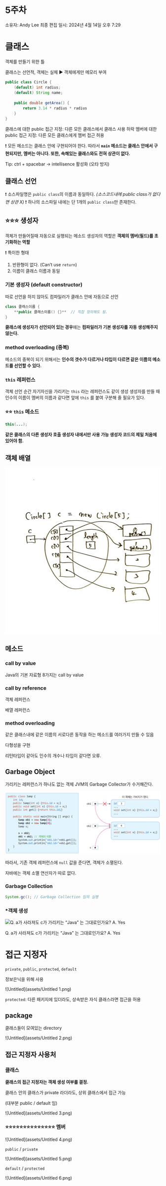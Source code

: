 # 5주차

소유자: Andy Lee
최종 편집 일시: 2024년 4월 14일 오후 7:29

# 클래스

객체를 만들기 위한 틀

클래스는 선언적, 객체는 실체
▶ 객체에게만 메모리 부여

```java
public class Circle {
	(default) int radius;
	(default) String name;
	
	public double getArea() {
		return 3.14 * radius * radius
	}
}
```

클래스에 대한 public 접근 지정: 다른 모든 클래스에서 클래스 사용 허락
멤버에 대한 public 접근 지정: 다른 모든 클래스에게 멤버 접근 허용

❗ 모든 메소드는 클래스 안에 구현되어야 한다.
따라서 **`main` 메소드는 클래스 안에서 구현되지만, 멤버는 아니다.
또한, 속해있는 클래스와도 전혀 상관이 없다.**

Tip: ctrl + spacebar → intellisence 활성화 (오타 방지)

## 클래스 선언

❗ 소스파일명은 `public class`의 이름과 동일하다. *(소스코드내에 public class가 없다면 상관 X)*
❗ 하나의 소스파일 내에는 단 1개의 `public class`만 존재한다.

## ⭐⭐⭐ 생성자

객체가 만들어질때 자동으로 실행되는 메소드
생성자의 역할은 **객체의 멤버(필드)를 초기화하는 역할**

❗ 특이한 형태

1. 반환형이 없다. (Can’t use `return`)
2. 이름이 클래스 이름과 동일

### 기본 생성자 (default constructor)

따로 선언을 하지 않아도 컴파일러가 클래스 안에 자동으로 선언

```java
class 클래스이름 {
	**public 클래스이름() {}**  // 직접 정의해도 됨.
}
```

**클래스에 생성자가 선언되어 있는 경우**에는 **컴파일러가 기본 생성자를 자동 생성해주지 않는다.**

### method overloading (중복)

메소드의 중복이 되기 위해서는 **인수의 갯수가 다르거나 타입이 다르면 같은 이름의 메소드를 선언할 수 있다.**

### `this` 레퍼런스

객체 선언 순간 자기자신을 가리키는 `this` 라는 레퍼런스도 같이 생성
생성자를 만들 때 인수의 이름이 멤버의 이름과 같다면 앞에 `this` 를 붙여 구분해 줄 필요가 있다.

### ⭐⭐ `this` 메소드

```java
this(...);
```

**같은 클래스의 다른 생성자 호출
생성자 내에서만 사용 가능
생성자 코드의 제일 처음에 있어야 함.**

## 객체 배열

![Untitled](assets/Untitled.jpeg)

## 메소드

### call by value

Java의 기본 자료형 8가지는 call by value

### call by reference

객체 레퍼런스

배열 레퍼런스

### method overloading

같은 클래스내에 같은 이름의 서로다른 동작을 하는 메소드를 여러가지 만들 수 있음

다형성을 구현

리턴타입이 같아도 인수의 개수나 타입이 같다면 오류.

## Garbage Object

가리키는 레퍼런스가 하나도 없는 객체
JVM의 Garbage Collector가 수거해간다.

![Untitled](assets/Untitled.png)

따라서, 기존 객체 레퍼런스에 `null` 값을 준다면, 객체가 소멸된다.

자바에는 객체 소멸 연산자가 따로 없다.

### Garbage Collection

```java
System.gc(); // Garbage Collection 임의 실행
```

### *객체 생성

![Q. a가 사라져도 c가 가리키는 “Java” 는 그대로인가요?
A. Yes](assets/e65528ca-de74-479e-8c02-d3c0f94d4869.png)

Q. a가 사라져도 c가 가리키는 “Java” 는 그대로인가요?
A. Yes

# 접근 지정자

`private`, `public`, `protected`, `default`

정보은닉을 위해 사용

![Untitled](assets/Untitled 1.png)

`protected`: 다른 패키지에 있더라도, 상속받은 자식 클래스라면 접근을 허용

## package

클래스들이 모여있는 directory

![Untitled](assets/Untitled 2.png)

## 접근 지정자 사용처

### 클래스

**클래스의 접근 지정자는 객체 생성 여부를 결정.**

클래스 안의 클래스가 private 라더라도, 상위 클래스에서 접근 가능

(대부분 public / default 임)

![Untitled](assets/Untitled 3.png)

### ⭐⭐⭐⭐⭐⭐⭐⭐⭐⭐⭐⭐⭐⭐ 멤버

![Untitled](assets/Untitled 4.png)

`public` / `private`

![Untitled](assets/Untitled 5.png)

`default` / `protected`

![Untitled](assets/Untitled 6.png)